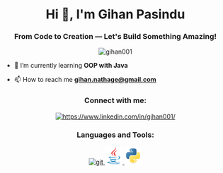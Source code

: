 <h1 align="center">Hi 👋, I'm Gihan Pasindu</h1>
<h3 align="center">From Code to Creation — Let's Build Something Amazing!</h3>

<p align="center"> <img src="https://komarev.com/ghpvc/?username=gihan001&label=Profile%20views&color=0e75b6&style=flat" alt="gihan001" /> </p>

- 🌱 I’m currently learning **OOP with Java**

- 📫 How to reach me **gihan.nathage@gmail.com**

<h3 align="center">Connect with me:</h3>
<p align="center">
<a href="https://www.linkedin.com/in/gihan001/" target="blank"><img align="center" src="https://raw.githubusercontent.com/rahuldkjain/github-profile-readme-generator/master/src/images/icons/Social/linked-in-alt.svg" alt="https://www.linkedin.com/in/gihan001/" height="30" width="40" /></a>
</p>

<h3 align="center">Languages and Tools:</h3>
<p align="center"> <a href="https://git-scm.com/" target="_blank" rel="noreferrer"> <img src="https://www.vectorlogo.zone/logos/git-scm/git-scm-icon.svg" alt="git" width="40" height="40"/> </a> <a href="https://www.java.com" target="_blank" rel="noreferrer"> <img src="https://raw.githubusercontent.com/devicons/devicon/master/icons/java/java-original.svg" alt="java" width="40" height="40"/> </a> <a href="https://www.python.org" target="_blank" rel="noreferrer"> <img src="https://raw.githubusercontent.com/devicons/devicon/master/icons/python/python-original.svg" alt="python" width="40" height="40"/> </a> </p>

